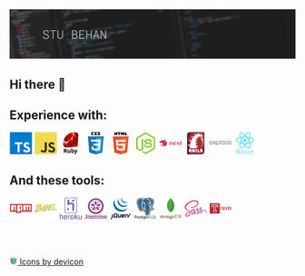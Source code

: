 <img src="./docs/Header.png">

## Hi there 👋

## Experience with:

<p float="left">
<img src="https://raw.githubusercontent.com/devicons/devicon/c7d326b6009e60442abc35fa45706d6f30ee4c8e/icons/typescript/typescript-original.svg" height="40" width="40">
<img src="https://raw.githubusercontent.com/devicons/devicon/c7d326b6009e60442abc35fa45706d6f30ee4c8e/icons/javascript/javascript-original.svg" height="40" width="40">
<img src="https://raw.githubusercontent.com/devicons/devicon/c7d326b6009e60442abc35fa45706d6f30ee4c8e/icons/ruby/ruby-original-wordmark.svg" height="40" width="40">
<img src="https://raw.githubusercontent.com/devicons/devicon/c7d326b6009e60442abc35fa45706d6f30ee4c8e/icons/css3/css3-original-wordmark.svg" height="40" width="40">
<img src="https://raw.githubusercontent.com/devicons/devicon/c7d326b6009e60442abc35fa45706d6f30ee4c8e/icons/html5/html5-original-wordmark.svg" height="40" width="40">
<img src="https://raw.githubusercontent.com/devicons/devicon/c7d326b6009e60442abc35fa45706d6f30ee4c8e/icons/nodejs/nodejs-original.svg" height="40" width="40">
<img src="https://raw.githubusercontent.com/devicons/devicon/c7d326b6009e60442abc35fa45706d6f30ee4c8e/icons/nestjs/nestjs-plain-wordmark.svg" height="40" width "40">
<img src="https://raw.githubusercontent.com/devicons/devicon/c7d326b6009e60442abc35fa45706d6f30ee4c8e/icons/rails/rails-original-wordmark.svg" height="40" width="40">
<img src="https://raw.githubusercontent.com/devicons/devicon/7a4ca8aa871d6dca81691e018d31eed89cb70a76/icons/express/express-original-wordmark.svg" height="40" width="40">
<img src="https://raw.githubusercontent.com/devicons/devicon/c7d326b6009e60442abc35fa45706d6f30ee4c8e/icons/react/react-original-wordmark.svg" height="40" width="40">
</p>

## And these tools:

<p float="left">
<img src="https://raw.githubusercontent.com/devicons/devicon/c7d326b6009e60442abc35fa45706d6f30ee4c8e/icons/npm/npm-original-wordmark.svg" height="40" width="40">
<img src="https://raw.githubusercontent.com/devicons/devicon/c7d326b6009e60442abc35fa45706d6f30ee4c8e/icons/babel/babel-original.svg" height="40" width="40">
<img src="https://raw.githubusercontent.com/devicons/devicon/c7d326b6009e60442abc35fa45706d6f30ee4c8e/icons/heroku/heroku-original-wordmark.svg" height="40" width="40">
<img src="https://raw.githubusercontent.com/devicons/devicon/c7d326b6009e60442abc35fa45706d6f30ee4c8e/icons/jasmine/jasmine-plain-wordmark.svg" height="40" width="40">
<img src="https://raw.githubusercontent.com/devicons/devicon/c7d326b6009e60442abc35fa45706d6f30ee4c8e/icons/jquery/jquery-original-wordmark.svg" height="40" width="40">
<img src="https://raw.githubusercontent.com/devicons/devicon/c7d326b6009e60442abc35fa45706d6f30ee4c8e/icons/postgresql/postgresql-original-wordmark.svg" height="40" width="40">
<img src="https://raw.githubusercontent.com/devicons/devicon/7a4ca8aa871d6dca81691e018d31eed89cb70a76/icons/mongodb/mongodb-original-wordmark.svg" height="40" width="40">
<img src="https://raw.githubusercontent.com/devicons/devicon/c7d326b6009e60442abc35fa45706d6f30ee4c8e/icons/sass/sass-original.svg" height="40" width="40">
<img src="https://raw.githubusercontent.com/devicons/devicon/c7d326b6009e60442abc35fa45706d6f30ee4c8e/icons/travis/travis-plain-wordmark.svg" height="40" width="40">
</p>

<br><br>
<p float="right">
<a href="https://github.com/devicons/devicon">
<img src="https://raw.githubusercontent.com/devicons/devicon/master/icons/devicon/devicon-original-wordmark.svg" height="14" width="14"> Icons by devicon
</a>
</p>

<!--
**StuBehan/StuBehan** is a ✨ _special_ ✨ repository because its `README.md` (this file) appears on your GitHub profile.

Here are some ideas to get you started:

- 🔭 I’m currently working on ...
- 🌱 I’m currently learning ...
- 👯 I’m looking to collaborate on ...
- 🤔 I’m looking for help with ...
- 💬 Ask me about ...
- 📫 How to reach me: ...
- 😄 Pronouns: ...
- ⚡ Fun fact: ...
-->
